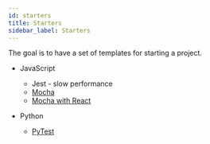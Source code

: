 ```yaml
---
id: starters
title: Starters
sidebar_label: Starters
---
```


The goal is to have a set of templates for starting a project.

- JavaScript

  - Jest - slow performance
  - [Mocha](https://github.com/coderoad/fcc-learn-npm/commit/a99811c863d561190f92b8aac455117407674880)
  - [Mocha with React](https://github.com/ShMcK/coderoad-react-tutorial-starter)

- Python
  - [PyTest](https://github.com/ShMcK/coderoad-python-test)
